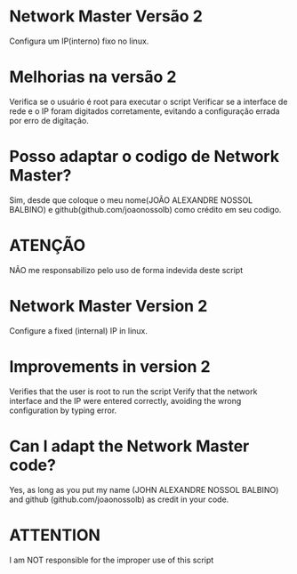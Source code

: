 # Network Master Versão 2
Configura um IP(interno) fixo no linux.

# Melhorias na versão 2
Verifica se o usuário é root para executar o script
Verificar se a interface de rede e o IP foram digitados corretamente, evitando a configuração errada por erro de digitação.

# Posso adaptar o codigo de Network Master?
Sim, desde que coloque o meu nome(JOÃO ALEXANDRE NOSSOL BALBINO) e github(github.com/joaonossolb) como crédito em seu codigo.

# ATENÇÃO
NÃO me responsabilizo pelo uso de forma indevida deste script


# Network Master Version 2
Configure a fixed (internal) IP in linux.

# Improvements in version 2
Verifies that the user is root to run the script
Verify that the network interface and the IP were entered correctly, avoiding the wrong configuration by typing error.

# Can I adapt the Network Master code?
Yes, as long as you put my name (JOHN ALEXANDRE NOSSOL BALBINO) and github (github.com/joaonossolb) as credit in your code.

# ATTENTION
I am NOT responsible for the improper use of this script
